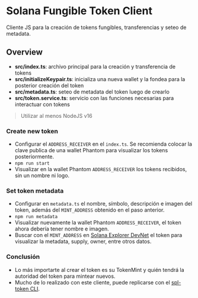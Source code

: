 # Solana Fungible Token Client

Cliente JS para la creación de tokens fungibles, transferencias y seteo de metadata.

## Overview

- **src/index.ts**: archivo principal para la creación y transferencia de tokens
- **src/initializeKeypair.ts**: inicializa una nueva wallet y la fondea para la posterior creación del token
- **src/metadata.ts**: seteo de metadata del token luego de crearlo
- **src/token.service.ts**: servicio con las funciones necesarias para interactuar con tokens

> Utilizar al menos NodeJS v16

### Create new token

- Configurar el `ADDRESS_RECEIVER` en el `index.ts`. Se recomienda colocar la clave publica de una wallet Phantom para visualizar los tokens posteriormente.
- `npm run start`
- Visualizar en la wallet Phantom `ADDRESS_RECEIVER` los tokens recibidos, sin un nombre ni logo.

### Set token metadata

- Configurar en `metadata.ts` el nombre, símbolo, descripción e imagen del token, además del `MINT_ADDRESS` obtenido en el paso anterior.
- `npm run metadata`
- Visualizar nuevamente la wallet Phantom `ADDRESS_RECEIVER`, el token ahora debería tener nombre e imagen.
- Buscar con el `MINT_ADDRESS` en [Solana Explorer DevNet](https://explorer.solana.com/?cluster=devnet) el token para visualizar la metadata, supply, owner, entre otros datos.

### Conclusión

- Lo más importarte al crear el token es su TokenMint y quién tendrá la autoridad del token para mintear nuevos.
- Mucho de lo realizado con este cliente, puede replicarse con el [spl-token CLI](https://spl.solana.com/token#example-creating-your-own-fungible-token).
